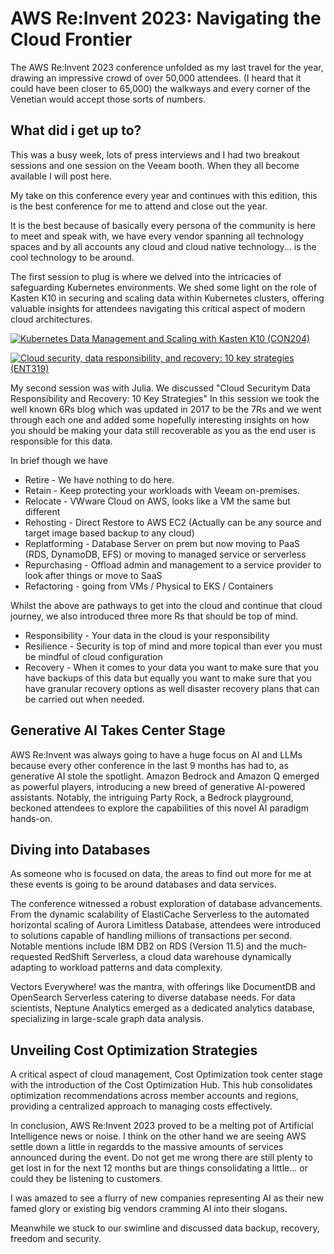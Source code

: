 # AWS Re:Invent 2023: Navigating the Cloud Frontier

The AWS Re:Invent 2023 conference unfolded as my last travel for the year, drawing an impressive crowd of over 50,000 attendees. (I heard that it could have been closer to 65,000) the walkways and every corner of the Venetian would accept those sorts of numbers. 

## What did i get up to?

This was a busy week, lots of press interviews and I had two breakout sessions and one session on the Veeam booth. When they all become available I will post here. 

My take on this conference every year and continues with this edition, this is the best conference for me to attend and close out the year. 

It is the best because of basically every persona of the community is here to meet and speak with, we have every vendor spanning all technology spaces and by all accounts any cloud and cloud native technology... is the cool technology to be around. 

The first session to plug is where we delved into the intricacies of safeguarding Kubernetes environments. We shed some light on the role of Kasten K10 in securing and scaling data within Kubernetes clusters, offering valuable insights for attendees navigating this critical aspect of modern cloud architectures.

[![Kubernetes Data Management and Scaling with Kasten K10 (CON204)](https://img.youtube.com/vi/6UOXXMd_U6Y/0.jpg)](https://www.youtube.com/watch?v=6UOXXMd_U6Y)

[![Cloud security, data responsibility, and recovery: 10 key strategies (ENT319)](https://img.youtube.com/vi/EyWK7AXM5LI/0.jpg)](https://www.youtube.com/watch?v=EyWK7AXM5LI)

My second session was with Julia. We discussed "Cloud Securitym Data Responsibility and Recovery: 10 Key Strategies" In this session we took the well known 6Rs blog which was updated in 2017 to be the 7Rs and we went through each one and added some hopefully interesting insights on how you should be making your data still recoverable as you as the end user is responsible for this data. 

In brief though we have 

- Retire - We have nothing to do here. 
- Retain - Keep protecting your workloads with Veeam on-premises. 
- Relocate - VWware Cloud on AWS, looks like a VM the same but different 
- Rehosting - Direct Restore to AWS EC2 (Actually can be any source and target image based backup to any cloud)
- Replatforming - Database Server on prem but now moving to PaaS (RDS, DynamoDB, EFS) or moving to managed service or  serverless
- Repurchasing - Offload admin and management to a service provider to look after things or move to SaaS 
- Refactoring - going from VMs / Physical to EKS / Containers 

Whilst the above are pathways to get into the cloud and continue that cloud journey, we also introduced three more Rs that should be top of mind. 

- Responsibility - Your data in the cloud is your responsibility 
- Resilience - Security is top of mind and more topical than ever you must be mindful of cloud configuration 
- Recovery - When it comes to your data you want to make sure that you have backups of this data but equally you want to make sure that you have granular recovery options as well disaster recovery plans that can be carried out when needed. 

## Generative AI Takes Center Stage

AWS Re:Invent was always going to have a huge focus on AI and LLMs because every other conference in the last 9 months has had to, as generative AI stole the spotlight. Amazon Bedrock and Amazon Q emerged as powerful players, introducing a new breed of generative AI-powered assistants. Notably, the intriguing Party Rock, a Bedrock playground, beckoned attendees to explore the capabilities of this novel AI paradigm hands-on.

## Diving into Databases

As someone who is focused on data, the areas to find out more for me at these events is going to be around databases and data services. 

The conference witnessed a robust exploration of database advancements. From the dynamic scalability of ElastiCache Serverless to the automated horizontal scaling of Aurora Limitless Database, attendees were introduced to solutions capable of handling millions of transactions per second. Notable mentions include IBM DB2 on RDS (Version 11.5) and the much-requested RedShift Serverless, a cloud data warehouse dynamically adapting to workload patterns and data complexity.

Vectors Everywhere! was the mantra, with offerings like DocumentDB and OpenSearch Serverless catering to diverse database needs. For data scientists, Neptune Analytics emerged as a dedicated analytics database, specializing in large-scale graph data analysis.

## Unveiling Cost Optimization Strategies

A critical aspect of cloud management, Cost Optimization took center stage with the introduction of the Cost Optimization Hub. This hub consolidates optimization recommendations across member accounts and regions, providing a centralized approach to managing costs effectively.

In conclusion, AWS Re:Invent 2023 proved to be a melting pot of Artificial Intelligence news or noise. I think on the other hand we are seeing AWS settle down a little in regardds to the massive amounts of services announced during the event. Do not get me wrong there are still plenty to get lost in for the next 12 months but are things consolidating a little... or could they be listening to customers. 

I was amazed to see a flurry of new companies representing AI as their new famed glory or existing big vendors cramming AI into their slogans. 

Meanwhile we stuck to our swimline and discussed data backup, recovery, freedom and security. 
